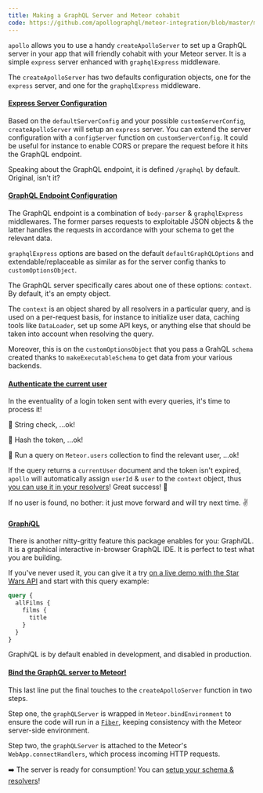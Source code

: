 ```yaml
---
title: Making a GraphQL Server and Meteor cohabit
code: https://github.com/apollographql/meteor-integration/blob/master/main-server.js#L16-L46
---
```


`apollo` allows you to use a handy `createApolloServer` to set up a GraphQL server in your app that will friendly cohabit with your Meteor server. It is a simple `express` server enhanced with `graphqlExpress` middleware.

The `createApolloServer` has two defaults configuration objects, one for the `express` server, and one for the `graphqlExpress` middleware.

<a href="https://github.com/apollographql/meteor-integration/blob/master/main-server.js#L46-L62"><h4>Express Server Configuration</h4></a>

Based on the `defaultServerConfig` and your possible `customServerConfig`, `createApolloServer` will setup an `express` server. You can extend the server configuration with a `configServer` function on `customServerConfig`. It could be useful for instance to enable CORS or prepare the request before it hits the GraphQL endpoint.

Speaking about the GraphQL endpoint, it is defined `/graphql` by default. Original, isn't it?

<a href="https://github.com/apollographql/meteor-integration/blob/master/main-server.js#L62-L73"><h4>GraphQL Endpoint Configuration</h4></a>

The GraphQL endpoint is a combination of `body-parser` & `graphqlExpress` middlewares. The former parses requests to exploitable JSON objects & the latter handles the requests in accordance with your schema to get the relevant data.

`graphqlExpress` options are based on the default `defaultGraphQLOptions` and extendable/replaceable as similar as for the server config thanks to `customOptionsObject`. 

The GraphQL server specifically cares about one of these options: `context`. By default, it's an empty object.

The `context` is an object shared by all resolvers in a particular query, and is used on a per-request basis, for instance to initialize user data, caching tools like `DataLoader`, set up some API keys, or anything else that should be taken into account when resolving the query.

Moreover, this is on the `customOptionsObject` that you pass a GrahQL `schema` created thanks to `makeExecutableSchema` to get data from your various backends.

<a href="https://github.com/apollographql/meteor-integration/blob/master/main-server.js#L75-L114"><h4>Authenticate the current user</h4></a>

In the eventuality of a login token sent with every queries, it's time to process it!

🤖 String check, ...ok! 

🤖 Hash the token, ...ok! 

🤖 Run a query on `Meteor.users` collection to find the relevant user, ...ok! 

If the query returns a `currentUser` document and the token isn't expired, `apollo` will automatically assign `userId` & `user` to the `context` object, thus [you can use it in your resolvers](https://github.com/apollographql/meteor-starter-kit/blob/master/imports/api/schema.js#L29-L31)! Great success! 🎉

If no user is found, no bother: it just move forward and will try next time. ✌️

<a href="https://github.com/apollographql/meteor-integration/blob/master/main-server.js#L128-L137"><h4>Graph<em>i</em>QL</h4></a>

There is another nitty-gritty feature this package enables for you: Graph<em>i</em>QL. It is a graphical interactive in-browser GraphQL IDE. It is perfect to test what you are building. 

If you've never used it, you can give it a try [on a live demo with the Star Wars API](http://graphql.org/swapi-graphql/) and start with this query example: 
```graphql
query {
  allFilms {
    films {
      title
    }
  }
}
```

Graph<em>i</em>QL is by default enabled in development, and disabled in production.  

<a href="https://github.com/apollographql/meteor-integration/blob/master/main-server.js#L139-L140"><h4>Bind the GraphQL server to Meteor!</h4></a>

This last line put the final touches to the `createApolloServer` function in two steps.

Step one, the `graphQLServer` is wrapped in `Meteor.bindEnvironment` to ensure the code will run in a [`Fiber`](https://github.com/laverdet/node-fibers), keeping consistency with the Meteor server-side environment.

Step two, the `graphQLServer` is attached to the Meteor's `WebApp.connectHandlers`, which process incoming HTTP requests.

➡️ The server is ready for consumption! You can [setup your schema & resolvers](http://dev.apollodata.com/core/meteor.html#Server)!
